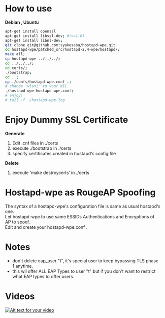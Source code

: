 How to use
======

__Debian , Ubuntu__
```sh
apt-get install openssl
apt-get install libssl-dev; #(>=1.0)
apt-get install libnl-dev;
git clone git@github.com:syakesaba/hostapd-wpe.git
cd hostapd-wpe/patched_src/hostapd-2.4-wpe/hostapd/;
make all;
cp hostapd-wpe ../../../;
cd ../../../;
cd certs/;
./bootstrap;
cd ..;
cp ./confs/hostapd-wpe.conf .;
# change 'wlan1' to your NIC.
./hostapd-wpe hostapd-wpe.conf;
# enjoy!
# tail -f ./hostapd-wpe.log
```

Enjoy Dummy SSL Certificate
======
__Generate__
  
1. Edit .cnf files in ./certs  
2. execute ./bootstrap in ./certs  
3. specify certificates created in hostapd's config file  
  
__Delete__
  
1. execute 'make destroycerts' in ./certs

Hostapd-wpe as RougeAP Spoofing 
======
The syntax of a hostapd-wpe's configuration file is same as usual hostapd's one.  
Let hostapd-wpe to use same ESSIDs Authentications and Encryptions of AP to spoof.  
Edit and create your hostapd-wpe.conf .

Notes
=====
- don't delete eap_user "t", it's special user to keep bypassing TLS phase 1 anytime. 
- this wll offer ALL EAP Types to user "t" but if you don't want to restrict what EAP types to offer users.

Videos
=====
[![Alt text for your video](http://img.youtube.com/vi/k-NtjV40zUM/0.jpg)](http://www.youtube.com/watch?v=k-NtjV40zUM)
